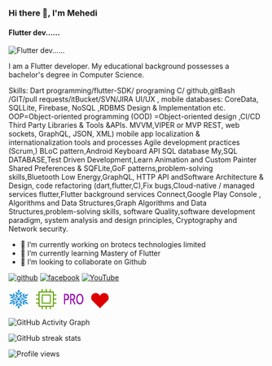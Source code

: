 ### Hi there 👋, I'm Mehedi 
#### Flutter dev......
![Flutter dev......](https://scontent.fdac142-1.fna.fbcdn.net/v/t39.30808-6/286909144_109901535080228_1242075948829632550_n.jpg?_nc_cat=103&ccb=1-7&_nc_sid=19026a&_nc_ohc=KdF4w1nffI4AX-KiOUG&_nc_ht=scontent.fdac142-1.fna&oh=00_AT_g3NsEhiqj3D23P-E0CYY_IIxhONRrupZ8uRHCDnT8Sw&oe=62EE25EB)

I am a Flutter developer. My educational background possesses a bachelor's degree in Computer Science.

Skills: Dart programming/flutter-SDK/ programing C/ github,gitBash /GIT/pull requests/itBucket/SVN/JIRA	 UI/UX ,  mobile databases: CoreData, SQLLite, Firebase, NoSQL ,RDBMS  Design & Implementation etc. OOP=Object-oriented programming		 (OOD) =Object-oriented design ,CI/CD Third Party Libraries & Tools &APIs.	 MVVM,VIPER or MVP REST, web sockets, GraphQL, JSON, XML)		 mobile app localization & internationalization tools and processes		 Agile development practices (Scrum,) BLoC pattern,Android Keyboard API		SQL database My,SQL DATABASE,Test Driven Development,Learn Animation and Custom Painter 	Shared Preferences & SQFLite,GoF patterns,problem-solving skills,Bluetooth Low Energy,GraphQL, HTTP API andSoftware Architecture & Design,	code refactoring (dart,flutter,C),Fix bugs,Cloud-native / managed services flutter,Flutter background services	 Connect,Google Play Console , Algorithms and Data Structures,Graph Algorithms and Data Structures,problem-solving skills, 			 software Quality,software development paradigm, system analysis and design principles, Cryptography and Network security.

- 🔭 I’m currently working on brotecs technologies limited 
- 🌱 I’m currently learning Mastery of Flutter  
- 👯 I’m looking to collaborate on Github 


[<img src='https://cdn.jsdelivr.net/npm/simple-icons@3.0.1/icons/github.svg' alt='github' height='40'>](https://github.com/Dartmehedi)  [<img src='https://cdn.jsdelivr.net/npm/simple-icons@3.0.1/icons/facebook.svg' alt='facebook' height='40'>](https://www.facebook.com/https://www.facebook.com/jater.dulavai)  [<img src='https://cdn.jsdelivr.net/npm/simple-icons@3.0.1/icons/youtube.svg' alt='YouTube' height='40'>](https://www.youtube.com/channel/https://www.youtube.com/watch?v=szogq5Kr8nI&t=84s)  

<a href='https://archiveprogram.github.com/'><img src='https://raw.githubusercontent.com/acervenky/animated-github-badges/master/assets/acbadge.gif' width='40' height='40'></a> <a href='https://docs.github.com/en/developers'><img src='https://raw.githubusercontent.com/acervenky/animated-github-badges/master/assets/devbadge.gif' width='40' height='40'></a> <a href='https://github.com/pricing'><img src='https://raw.githubusercontent.com/acervenky/animated-github-badges/master/assets/pro.gif' width='40' height='40'></a> <a href='https://docs.github.com/en/github/supporting-the-open-source-community-with-github-sponsors'><img src='https://raw.githubusercontent.com/acervenky/animated-github-badges/master/assets/sponsorbadge.gif' width='35' height='35'></a> 

![GitHub Activity Graph](https://activity-graph.herokuapp.com/graph?username=Dartmehedi)  

![GitHub streak stats](https://github-readme-streak-stats.herokuapp.com/?user=Dartmehedi)  

![Profile views](https://gpvc.arturio.dev/Dartmehedi)  
